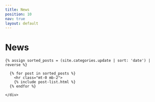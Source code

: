 ```yaml
---
title: News
position: 10
nav: true
layout: default
---
```


<div class="container">

  <div class="clearfix spacer"></div>

  <h1 class="page-title mb-2">News</h1>

  <div class="clearfix spacer"></div>

  <div class="row">
    <div class="col-sm-10 col-lg-9">
    
    
    {% assign sorted_posts = (site.categories.update | sort: 'date') | reverse %}

      {% for post in sorted_posts %}
        <hr class="mt-0 mb-2">
        {% include post-list.html %}
      {% endfor %}

    </div>
  </div>

</div>

<div class="spacer clearfix"></div>
<div class="spacer clearfix"></div>
